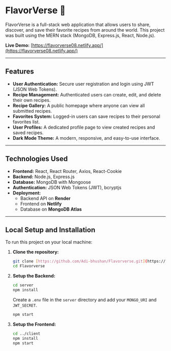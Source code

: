 # FlavorVerse 🍲

FlavorVerse is a full-stack web application that allows users to share, discover, and save their favorite recipes from around the world. This project was built using the MERN stack (MongoDB, Express.js, React, Node.js).

**Live Demo:** [https://flavorverse08.netlify.app/](https://flavorverse08.netlify.app/)

---

## Features

- **User Authentication:** Secure user registration and login using JWT (JSON Web Tokens).
- **Recipe Management:** Authenticated users can create, edit, and delete their own recipes.
- **Recipe Gallery:** A public homepage where anyone can view all submitted recipes.
- **Favorites System:** Logged-in users can save recipes to their personal favorites list.
- **User Profiles:** A dedicated profile page to view created recipes and saved recipes.
- **Dark Mode Theme:** A modern, responsive, and easy-to-use interface.

---

## Technologies Used

- **Frontend:** React, React Router, Axios, React-Cookie
- **Backend:** Node.js, Express.js
- **Database:** MongoDB with Mongoose
- **Authentication:** JSON Web Tokens (JWT), bcryptjs
- **Deployment:**
  - Backend API on **Render**
  - Frontend on **Netlify**
  - Database on **MongoDB Atlas**

---

## Local Setup and Installation

To run this project on your local machine:

1.  **Clone the repository:**
    ```bash
    git clone [https://github.com/Adi-bhushan/Flavorverse.git](https://github.com/Adi-bhushan/Flavorverse.git)
    cd Flavorverse
    ```
2.  **Setup the Backend:**
    ```bash
    cd server
    npm install
    ```
    Create a `.env` file in the `server` directory and add your `MONGO_URI` and `JWT_SECRET`.
    ```bash
    npm start
    ```
3.  **Setup the Frontend:**
    ```bash
    cd ../client
    npm install
    npm start
    ```
